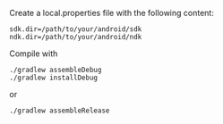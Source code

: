 Create a local.properties file with the following content:

	sdk.dir=/path/to/your/android/sdk
	ndk.dir=/path/to/your/android/ndk

Compile with

	./gradlew assembleDebug
	./gradlew installDebug

or

	./gradlew assembleRelease
